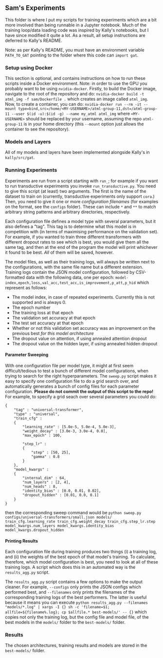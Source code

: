 ## Sam's Experiments

This folder is where I put my scripts for training experiments which are a bit more involved than being runnable in a Jupyter notebook.
Much of the training loop/data loading code was inspired by Kally's notebooks, but I have since modified it quite a lot.
As a result, all setup instructions are deferred to Kally's README.

Note: as per Kally's README, you must have an environment variable `PATH_TO_GAT` pointing to the folder where this code can `import gat`.

### Setup using Docker

This section is optional, and contains instructions on how to run these scripts inside a Docker environment.
Note: in order to use the GPU you probably want to be using `nvidia-docker`.
Firstly, to build the Docker image, navigate to the root of the repository and do:
```nvidia-docker build -t atml_img -f sam/Dockerfile .```
which creates an image called `atml_img`.
Now, to create a container, you can do:
```nvidia-docker run --rm -it --mount type=bind,src=/home/<MY-USERNAME>/atml-group-11,dst=/atml-group-11 --user $(id -u):$(id -g) --name my_atml atml_img```
where `<MY-USERNAME>` should be replaced by your username, assuming the repo `atml-group-11` is in your home directory (this `--mount` option just allows the container to see the repository).

### Models and Layers

All of my models and layers have been implemented alongside Kally's in `kally/src/gat`.

### Running Experiments

Experiments are run from a script starting with `run_`; for example if you want to run transductive experiments you invoke `run_transductive.py`.
You need to give this script (at least) two arguments.
The first is the name of the dataset to train on (currently, transductive experiments only support `cora`.)
Then, you need to give it one or more _configuration filenames_ (for examples on the format, see the `configs` folder).
These can include `*` and `**` to match arbitrary string patterns and arbitrary directories, respectively.

Each configuration file defines a model type with several parameters, but it also defines a "tag".
This tag is to determine what this model is in competition with (in terms of maximising performance on the validation set).
For example, if you wanted to train three different transformers with different dropout rates to see which is best, you would give them all the same tag, and then at the end of the program the model will print whichever it found to be best.
_All_ of them will be saved, however.

The model files, as well as their training logs, will always be written next to the configurations, with the same file name but a different extension.
Training logs contain the JSON model configuration, followed by CSV-formatted data with the following data, one per epoch:
```model-index,epoch,loss,val_acc,test_acc,is_improvement,p_att,p_hid```
which represent as follows:
- The model index, in case of repeated experiments. Currently this is not supported and is always 0.
- The epoch number
- The training loss at that epoch
- The validation set accuracy at that epoch
- The test set accuracy at that epoch
- Whether or not this validation set accuracy was an improvement on the previous best _for this model architecture_
- The dropout value on attention, if using annealed attention dropout
- The dropout value on the hidden layer, if using annealed hidden dropout

#### Parameter Sweeping

With one configuration file per model type, it might at first seem difficult/tedious to test a bunch of different model configurations, when trying to search for the right hyperparameters.
The `sweep.py` script makes it easy to specify one configuration file to do a grid search over, and automatically generates a bunch of config files for each parameter configuration.
**Please do not commit the output of this script to the repo!**
For example, to specify a grid seach over several parameters you could do:
```
{
    "tag" : "universal-transformer",
    "type" : "universal",
    "train_cfg" :
    {
        "learning_rate" : [5.0e-5, 5.0e-4, 5.0e-3],
        "weight_decay" : [3.0e-3, 3.0e-4, 0.0],
        "max_epoch" : 100,

        "step_lr" :
        {
            "step" : [50, 25],
            "gamma" : 0.8
        }
    },
    "model_kwargs" :
    {
        "internal_dim" : 64,
        "num_layers" : [2, 4],
        "num_heads" : 8,
        "identity_bias" : [0.0, 0.01, 0.02],
        "dropout_hidden" : [0.01, 0.0, 0.1]
    }
}
```
then the corresponding sweep command would be
```python sweep.py configs/universal-transformers/small.json models/ train_cfg.learning_rate train_cfg.weight_decay train_cfg.step_lr.step model_kwargs.num_layers model_kwargs.identity_bias model_kwargs.dropout_hidden```

#### Printing Results

Each configuration file during training produces two things (i) a training log, and (ii) the weights of the best epoch of that model's training.
To calculate, therefore, which model configuration is best, you need to look at all of these training logs.
A script which does this in an automated way is the `results_agg.py` script.

The `results_agg.py` script contains a few options to make the output cleaner.
For example, `--configs` only prints the JSON configs which performed best, and `--filenames` only prints the filenames of the corresponding training logs of the best performers.
The latter is useful because it means you can execute
```python results_agg.py --filenames "models/*.log" | xargs -I {} sh -c 'filename=$1; allfile=${filename%.log}; cp $allfile.* best-models/' -- {}```
which copies not only the training log, but the config file and model file, of the best models in the `models/` folder to the `best-models/` folder.

### Results

The chosen architectures, training results and models are stored in the `best-models/` folder.
